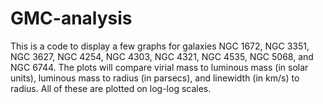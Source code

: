 # GMC-analysis
This is a code to display a few graphs for galaxies NGC 1672, NGC 3351, NGC 3627, NGC 4254, NGC 4303, NGC 4321, NGC 4535, NGC 5068, and NGC 6744. The plots will compare virial mass to luminous mass (in solar units), luminous mass to radius (in parsecs), and linewidth (in km/s) to radius. All of these are plotted on log-log scales.
